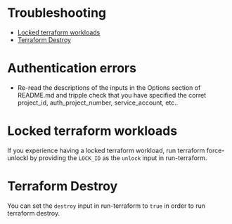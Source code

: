 # Troubleshooting
- [Locked terraform workloads](#locked-terraform-workloads)
- [Terraform Destroy](#terraform-destroy)

# Authentication errors
- Re-read the descriptions of the inputs in the Options section of README.md and tripple check that you have specified the corret project_id, auth_project_number, service_account, etc..

# Locked terraform workloads
If you experience having a locked terraform workload, run terraform force-unlockl by providing the `LOCK_ID` as the `unlock` input in run-terraform.

# Terraform Destroy
You can set the `destroy` input in run-terraform to `true` in order to run terraform destroy. 